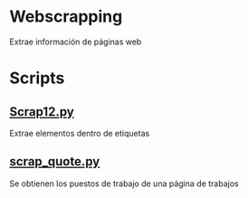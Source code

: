 # Webscrapping
Extrae información de páginas web
# Scripts
## [Scrap12.py](https://github.com/GabrielMejia03/PIA/blob/5499ebe47ff9d9ae5c0dc245f89331dd038c068b/Webscrapping/scrap12.py)
Extrae elementos dentro de etiquetas
## [scrap_quote.py](https://github.com/GabrielMejia03/PIA/blob/5499ebe47ff9d9ae5c0dc245f89331dd038c068b/Webscrapping/scrap_quote.py)
Se obtienen los puestos de trabajo de una página de trabajos
